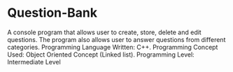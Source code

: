 # Question-Bank
A console program that allows user to create, store, delete and edit questions. The program also allows user to answer questions from different categories. 
Programming Language Written: C++.
Programming Concept Used: Object Oriented Concept (Linked list).
Programming Level: Intermediate Level


